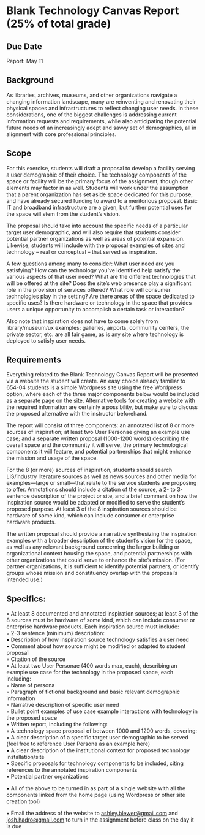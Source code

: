 # Blank Technology Canvas Report (25% of total grade)

## Due Date
Report: May 11

## Background
As libraries, archives, museums, and other organizations navigate a changing information landscape, many are reinventing and renovating their physical spaces and infrastructures to reflect changing user needs. In these considerations, one of the biggest challenges is addressing current information requests and requirements, while also anticipating the potential future needs of an increasingly adept and savvy set of demographics, all in alignment with core professional principles.

## Scope
For this exercise, students will draft a proposal to develop a facility serving a user demographic of their choice. The technology components of the space or facility will be the primary focus of the assignment, though other elements may factor in as well. Students will work under the assumption that a parent organization has set aside space dedicated for this purpose, and have already secured funding to award to a meritorious proposal. Basic IT and broadband infrastructure are a given, but further potential uses for the space will stem from the student’s vision.

The proposal should take into account the specific needs of a particular target user demographic, and will also require that students consider potential partner organizations as well as areas of potential expansion. Likewise, students will include with the proposal examples of sites and technology – real or conceptual – that served as inspiration.  

A few questions among many to consider: What user need are you satisfying? How can the technology you’ve identified help satisfy the various aspects of that user need?  What are the different technologies that will be offered at the site? Does the site’s web presence play a significant role in the provision of services offered? What role will consumer technologies play in the setting? Are there areas of the space dedicated to specific uses? Is there hardware or technology in the space that provides users a unique opportunity to accomplish a certain task or interaction?  

Also note that inspiration does not have to come solely from library/museum/ux examples: galleries, airports, community centers, the private sector, etc. are all fair game, as is any site where technology is deployed to satisfy user needs.

## Requirements
Everything related to the Blank Technology Canvas Report will be presented via a website the student will create. An easy choice already familiar to 654-04 students is a simple Wordpress site using the free Wordpress option, where each of the three major components below would be included as a separate page on the site. Alternative tools for creating a website with the required information are certainly a possibility, but make sure to discuss the proposed alternative with the instructor beforehand.  

The report will consist of three components: an annotated list of 8 or more sources of inspiration; at least two User Personae giving an example use case; and a separate written proposal (1000-1200 words) describing the overall space and the community it will serve, the primary technological components it will feature, and potential partnerships that might enhance the mission and usage of the space.  

For the 8 (or more) sources of inspiration, students should search LIS/industry literature sources as well as news sources and other media for examples—large or small—that relate to the service students are proposing to offer. Annotations should include a citation of the source, a 2- to 3-sentence description of the project or site, and a brief comment on how the inspiration source would be adapted or modified to serve the student’s proposed purpose. At least 3 of the 8 inspiration sources should be hardware of some kind, which can include consumer or enterprise hardware products.  

The written proposal should provide a narrative synthesizing the inspiration examples with a broader description of the student’s vision for the space, as well as any relevant background concerning the larger building or organizational context housing the space, and potential partnerships with other organizations that could serve to enhance the site’s mission. (For partner organizations, it is sufficient to identify potential partners, or identify groups whose mission and constituency overlap with the proposal’s intended use.)

## Specifics:

• At least 8 documented and annotated inspiration sources; at least 3 of the 8 sources must be hardware of some kind, which can include consumer or enterprise hardware products. Each inspiration source must include:  
    ◦ 2-3 sentence (minimum) description:  
        ▪ Description of how inspiration source technology satisfies a user need  
        ▪ Comment about how source might be modified or adapted to student proposal  
    ◦ Citation of the source  
• At least two User Personae (400 words max, each), describing an example use case for the technology in the proposed space, each including:  
    ◦ Name of persona  
    ◦ Paragraph of fictional background and basic relevant demographic information  
    ◦ Narrative description of specific user need   
    ◦ Bullet point examples of use case example interactions with technology in the proposed space  
• Written report, including the following:   
    ◦ A technology space proposal of between 1000 and 1200 words, covering:  
        ▪ A clear description of a specific target user demographic to be served (feel free to reference User Persona as an example here)  
        ▪ A clear description of the institutional context for proposed technology installation/site  
        ▪ Specific proposals for technology components to be included, citing references to the annotated inspiration components  
        ▪ Potential partner organizations  

• All of the above to be turned in as part of a single website with all the components linked from the home page (using Wordpress or other site creation tool)  

• Email the address of the website to ashley.blewer@gmail.com and josh.hadro@gmail.com to turn in the assignment before class on the day it is due  
